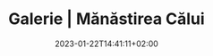 ---
title: "Galerie | Mănăstirea Călui"
keywords: ["Manastirea Calui"]
date: 2023-01-22T14:41:11+02:00
draft: false
type: page
layout: gallery
sitemap_exclude: false

sitemap:
  changefreq: weekly
  filename: sitemap.xml
  priority: 1


#----------------------------------------------------/
# Page
#----------------------------------------------------/
page:
  title: "Gale<span>rie</span>"

#----------------------------------------------------/
# Gallery
#----------------------------------------------------/
gallery: 
  gal:
    items:

      - title: "Mănăstirea Călui"
        link: ""
        image: "/gallery/gallery-1.jpg"
        image2x: "/gallery/gallery-1@2x.jpg"

      - title: "Mănăstirea Călui"
        link: ""
        image: "/gallery/gallery-2.jpg"
        image2x: "/gallery/gallery-2@2x.jpg"

      - title: "Mănăstirea Călui"
        link: ""
        image: "/gallery/gallery-3.jpg"
        image2x: "/gallery/gallery-3@2x.jpg"

      - title: "Mănăstirea Călui"
        link: ""
        image: "/gallery/gallery-4.jpg"
        image2x: "/gallery/gallery-4@2x.jpg"

      - title: "Mănăstirea Călui"
        link: ""
        image: "/gallery/gallery-5.jpg"
        image2x: "/gallery/gallery-5@2x.jpg"

      - title: "Mănăstirea Călui"
        link: ""
        image: "/gallery/gallery-6.jpg"
        image2x: "/gallery/gallery-6@2x.jpg"

      - title: "Mănăstirea Călui"
        link: ""
        image: "/gallery/gallery-7.jpg"
        image2x: "/gallery/gallery-7@2x.jpg"

      - title: "Mănăstirea Călui"
        link: ""
        image: "/gallery/gallery-8.jpg"
        image2x: "/gallery/gallery-8@2x.jpg"

      - title: "Mănăstirea Călui"
        link: ""
        image: "/gallery/gallery-9.jpg"
        image2x: "/gallery/gallery-9@2x.jpg"

      - title: "Mănăstirea Călui"
        link: ""
        image: "/gallery/gallery-10.jpg"
        image2x: "/gallery/gallery-11@2x.jpg"

      - title: "Mănăstirea Călui"
        link: ""
        image: "/gallery/gallery-12.jpg"
        image2x: "/gallery/gallery-12@2x.jpg"

      - title: "Mănăstirea Călui"
        link: ""
        image: "/gallery/gallery-13.jpg"
        image2x: "/gallery/gallery-13@2x.jpg"

      - title: "Mănăstirea Călui"
        link: ""
        image: "/gallery/gallery-14.jpg"
        image2x: "/gallery/gallery-14@2x.jpg"

      - title: "Mănăstirea Călui"
        link: ""
        image: "/gallery/gallery-15.jpg"
        image2x: "/gallery/gallery-15@2x.jpg"

      - title: "Mănăstirea Călui"
        link: ""
        image: "/gallery/gallery-16.jpg"
        image2x: "/gallery/gallery-16@2x.jpg"

      - title: "Mănăstirea Călui"
        link: ""
        image: "/gallery/gallery-17.jpg"
        image2x: "/gallery/gallery-17@2x.jpg"

      - title: "Mănăstirea Călui"
        link: ""
        image: "/gallery/gallery-18.jpg"
        image2x: "/gallery/gallery-18@2x.jpg"

      - title: "Mănăstirea Călui"
        link: ""
        image: "/gallery/gallery-19.jpg"
        image2x: "/gallery/gallery-19@2x.jpg"

      - title: "Mănăstirea Călui"
        link: ""
        image: "/gallery/gallery-20.jpg"
        image2x: "/gallery/gallery-20@2x.jpg"

      - title: "Mănăstirea Călui"
        link: ""
        image: "/gallery/gallery-21.jpg"
        image2x: "/gallery/gallery-21@2x.jpg"

      - title: "Mănăstirea Călui"
        link: ""
        image: "/gallery/gallery-22.jpg"
        image2x: "/gallery/gallery-22@2x.jpg"

      - title: "Mănăstirea Călui"
        link: ""
        image: "/gallery/gallery-23.jpg"
        image2x: "/gallery/gallery-23@2x.jpg"

      - title: "Mănăstirea Călui"
        link: ""
        image: "/gallery/gallery-24.jpg"
        image2x: "/gallery/gallery-24@2x.jpg"

      - title: "Mănăstirea Călui"
        link: ""
        image: "/gallery/gallery-25.jpg"
        image2x: "/gallery/gallery-25@2x.jpg"

      - title: "Mănăstirea Călui"
        link: ""
        image: "/gallery/gallery-26.jpg"
        image2x: "/gallery/gallery-26@2x.jpg"

      - title: "Mănăstirea Călui"
        link: ""
        image: "/gallery/gallery-27.jpg"
        image2x: "/gallery/gallery-27@2x.jpg"

      - title: "Mănăstirea Călui"
        link: ""
        image: "/gallery/gallery-28.jpg"
        image2x: "/gallery/gallery-28@2x.jpg"

      - title: "Mănăstirea Călui"
        link: ""
        image: "/gallery/gallery-29.jpg"
        image2x: "/gallery/gallery-29@2x.jpg"

      - title: "Mănăstirea Călui"
        link: ""
        image: "/gallery/gallery-30.jpg"
        image2x: "/gallery/gallery-30@2x.jpg"

      - title: "Mănăstirea Călui"
        link: ""
        image: "/gallery/gallery-31.jpg"
        image2x: "/gallery/gallery-31@2x.jpg"

      - title: "Mănăstirea Călui"
        link: ""
        image: "/gallery/gallery-32.jpg"
        image2x: "/gallery/gallery-32@2x.jpg"

      - title: "Mănăstirea Călui"
        link: ""
        image: "/gallery/gallery-33.jpg"
        image2x: "/gallery/gallery-33@2x.jpg"

      - title: "Mănăstirea Călui"
        link: ""
        image: "/gallery/gallery-34.jpg"
        image2x: "/gallery/gallery-34@2x.jpg"

      - title: "Mănăstirea Călui"
        link: ""
        image: "/gallery/gallery-35.jpg"
        image2x: "/gallery/gallery-35@2x.jpg"

      - title: "Mănăstirea Călui"
        link: ""
        image: "/gallery/gallery-36.jpg"
        image2x: "/gallery/gallery-36@2x.jpg"

      - title: "Mănăstirea Călui"
        link: ""
        image: "/gallery/gallery-37.jpg"
        image2x: "/gallery/gallery-37@2x.jpg"

      - title: "Mănăstirea Călui"
        link: ""
        image: "/gallery/gallery-38.jpg"
        image2x: "/gallery/gallery-38@2x.jpg"

      - title: "Mănăstirea Călui"
        link: ""
        image: "/gallery/gallery-39.jpg"
        image2x: "/gallery/gallery-39@2x.jpg"

      - title: "Mănăstirea Călui"
        link: ""
        image: "/gallery/gallery-40.jpg"
        image2x: "/gallery/gallery-40@2x.jpg"

      - title: "Mănăstirea Călui"
        link: ""
        image: "/gallery/gallery-41.jpg"
        image2x: "/gallery/gallery-41@2x.jpg"

      - title: "Mănăstirea Călui"
        link: ""
        image: "/gallery/gallery-42.jpg"
        image2x: "/gallery/gallery-42@2x.jpg"

      - title: "Mănăstirea Călui"
        link: ""
        image: "/gallery/gallery-43.jpg"
        image2x: "/gallery/gallery-43@2x.jpg"

      - title: "Mănăstirea Călui"
        link: ""
        image: "/gallery/gallery-44.jpg"
        image2x: "/gallery/gallery-44@2x.jpg"

  execution:
    items:

      - title: "Mănăstirea Călui"
        link: ""
        image: "/gallery/executie/executie-1.jpg"
        image2x: "/gallery/executie/executie-1@2x.jpg"

      - title: "Mănăstirea Călui"
        link: ""
        image: "/gallery/executie/executie-2.jpg"
        image2x: "/gallery/executie/executie-2@2x.jpg"

      - title: "Mănăstirea Călui"
        link: ""
        image: "/gallery/executie/executie-3.jpg"
        image2x: "/gallery/executie/executie-3@2x.jpg"

      - title: "Mănăstirea Călui"
        link: ""
        image: "/gallery/executie/executie-4.jpg"
        image2x: "/gallery/executie/executie-4@2x.jpg"

      - title: "Mănăstirea Călui"
        link: ""
        image: "/gallery/executie/executie-5.jpg"
        image2x: "/gallery/executie/executie-5@2x.jpg"

      - title: "Mănăstirea Călui"
        link: ""
        image: "/gallery/executie/executie-6.jpg"
        image2x: "/gallery/executie/executie-6@2x.jpg"

      - title: "Mănăstirea Călui"
        link: ""
        image: "/gallery/executie/executie-7.jpg"
        image2x: "/gallery/executie/executie-7@2x.jpg"

      - title: "Mănăstirea Călui"
        link: ""
        image: "/gallery/executie/executie-8.jpg"
        image2x: "/gallery/executie/executie-8@2x.jpg"

      - title: "Mănăstirea Călui"
        link: ""
        image: "/gallery/executie/executie-9.jpg"
        image2x: "/gallery/executie/executie-9@2x.jpg"

    

---